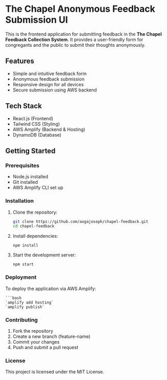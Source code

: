# The Chapel Anonymous Feedback Submission UI

This is the frontend application for submitting feedback in the **The Chapel Feedback Collection System**. It provides a user-friendly form for congregants and the public to submit their thoughts anonymously.

## Features

- Simple and intuitive feedback form
- Anonymous feedback submission
- Responsive design for all devices
- Secure submission using AWS backend

## Tech Stack

- React.js (Frontend)
- Tailwind CSS (Styling)
- AWS Amplify (Backend & Hosting)
- DynamoDB (Database)

## Getting Started

### Prerequisites

- Node.js installed
- Git installed
- AWS Amplify CLI set up

### Installation

1. Clone the repository:

   ```bash
   git clone https://github.com/aogajoseph/chapel-feedback.git
   cd chapel-feedback

2. Install dependencies:

    `npm install`

3. Start the development server:

    `npm start`

### Deployment     

To deploy the application via AWS Amplify:

    ```bash
    `amplify add hosting`
    `amplify publish`

### Contributing 

1. Fork the repository
2. Create a new branch (feature-name)
3. Commit your changes
4. Push and submit a pull request

### License

This project is licensed under the MIT License.